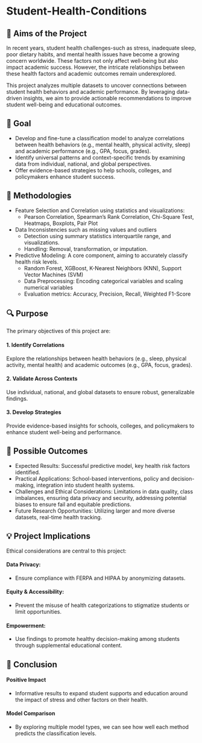 # Student-Health-Conditions
## 📌 Aims of the Project
In recent years, student health challenges-such as stress, inadequate sleep, poor dietary habits, and mental health issues have become a growing concern worldwide. These factors not only affect well-being but also impact academic success. However, the intricate relationships between these health factors and academic outcomes remain underexplored. 

This project analyzes multiple datasets to uncover connections between student health behaviors and academic performance. By leveraging data-driven insights, we aim to provide actionable recommendations to improve student well-being and educational outcomes. 

## 🏁 Goal
*  Develop and fine-tune a classification model to analyze correlations between health behaviors (e.g., mental health, physical activity, sleep) and academic performance (e.g., GPA, focus, grades).
*  Identify universal patterns and context-specific trends by examining data from individual, national, and global perspectives.
*  Offer evidence-based strategies to help schools, colleges, and policymakers enhance student success. 

## 🔧 Methodologies
- Feature Selection and Correlation using statistics and visualizations:
  - Pearson Correlation, Spearman’s Rank Correlation, Chi-Square Test, Heatmaps, Boxplots, Pair Plot
- Data Inconsistencies such as missing values and outliers
  - Detection using summary statistics interquartile range, and visualizations.
  - Handling: Removal, transformation, or imputation.
- Predictive Modeling: A core component, aiming to accurately classify health risk levels.
  - Random Forest, XGBoost, K-Nearest Neighbors (KNN), Support Vector Machines (SVM)
  - Data Preprocessing: Encoding categorical variables and scaling numerical variables
  - Evaluation metrics: Accuracy, Precision, Recall, Weighted F1-Score

## 🔍 Purpose
The primary objectives of this project are: 
 #### 1. Identify Correlations
 Explore the relationships between health behaviors (e.g., sleep, physical activity, mental health) and academic outcomes (e.g., GPA, focus, grades). 
 #### 2. Validate Across Contexts
 Use individual, national, and global datasets to ensure robust, generalizable findings. 
 #### 3. Develop Strategies
 Provide evidence-based insights for schools, colleges, and policymakers to enhance student well-being and performance. 

## 🚀 Possible Outcomes
- Expected Results: Successful predictive model, key health risk factors identified.
- Practical Applications: School-based interventions, policy and decision-making, integration into student health systems.
- Challenges and Ethical Considerations: Limitations in data quality, class imbalances, ensuring data privacy and security, addressing potential biases to ensure fail and equitable predictions.
- Future Research Opportunities:  Utilizing larger and more diverse datasets, real-time health tracking.
     
## 💡 Project Implications
Ethical considerations are central to this project:
 #### Data Privacy: 
  * Ensure compliance with FERPA and HIPAA by anonymizing datasets.
 #### Equity & Accessibility: 
  * Prevent the misuse of health categorizations to stigmatize students or limit opportunities.
 #### Empowerment: 
  * Use findings to promote healthy decision-making among students through supplemental educational content.

## 🎯 Conclusion
#### Positive Impact
  * Informative results to expand student supports and education around the impact of stress and other factors on their health.
 #### Model Comparison
  * By exploring multiple model types, we can see how well each method predicts the classification levels. 
